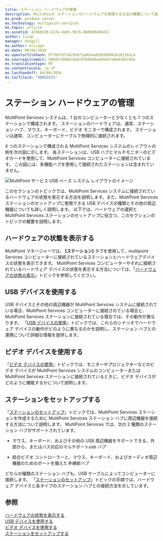 ```yaml
---
title: ステーション ハードウェアの管理
description: MultiPoint ステーションのハードウェアを管理する方法の概要について説明します。
ms.prod: windows-server
ms.technology: multipoint-services
ms.topic: article
ms.assetid: 429b8539-b17a-4e01-9576-860600466451
author: lizap
manager: dongill
ms.author: elizapo
ms.date: 08/04/2016
ms.openlocfilehash: 8ffb6fd714293471a0e9aa020390943b201261c4
ms.sourcegitcommit: b00d7c8968c4adc8f699dbee694afe6ed36bc9de
ms.translationtype: MT
ms.contentlocale: ja-JP
ms.lasthandoff: 04/08/2020
ms.locfileid: "80853525"
---
```

# <a name="manage-station-hardware"></a>ステーション ハードウェアの管理
MultiPoint Services システムは、1 台のコンピューターと少なくとも 1 つのステーションで構成されます。 ステーションのハードウェアは、通常、ステーション ハブ、マウス、キーボード、ビデオ モニターで構成されます。 ステーションは通常、コンピューターにケーブルで物理的に接続されます。  
  
4 つのステーションで構成される MultiPoint Services システムのレイアウトの例を次の図に示します。 各ステーションは、USB ハブとマルチモニターのビデオカードを使用して、MultiPoint Services コンピューターに接続されています。 この図には、多機能ハブを使用して接続されたステーションは含まれていません。  
   
![MultiPoint サービス USB ベース システム レイアウトのイメージ](./media/WMSMultiPointServerUSBSystemLayout.gif)  
  
このセクションのトピックでは、MultiPoint Services システムに接続されているハードウェアの状態を表示する方法を説明します。また、MultiPoint Services ステーションのセットアップに使用できる USB デバイスの種類とその他の周辺機器についても詳しく説明します。 以下では、ハードウェアの選択と MultiPoint Services ステーションのセットアップに役立つ、このセクションのトピックの概要を説明します。  
  
## <a name="view-hardware-status"></a>ハードウェアの状態を表示する  
MultiPoint マネージャーでは、 **[ステーション]** タブを使用して、multipoint Services コンピューターに接続されているステーションとハードウェアデバイスの状態を表示できます。 MultiPoint Services コンピューターやそれに接続されているハードウェア デバイスの状態を表示する方法については、「[ハードウェアの状態の表示](View-Hardware-Status.md)」トピックを参照してください。  
  
## <a name="work-with-usb-devices"></a>USB デバイスを使用する  
USB デバイスとその他の周辺機器が MultiPoint Services システムに接続されている場合、MultiPoint Services コンピューターに接続されている場合と、MultiPoint Services ステーションに接続されている場合では、その動作が異なります。 「[USB デバイスの使用](Work-with-USB-Devices.md)」トピックでは、これらのシナリオでハードウェア デバイスの動作がどのように異なるのかを説明し、ステーション ハブとの連携について詳細な情報を提供します。  
  
## <a name="work-with-video-devices"></a>ビデオ デバイスを使用する  
「[ビデオ デバイスの使用](Work-with-Video-Devices.md)」トピックでは、モニターやプロジェクターなどのビデオ デバイスが MultiPoint Services システムのコンピューターまたは MultiPoint Services ステーションに接続されているときに、ビデオ デバイスがどのように機能するかについて説明します。  
  
## <a name="set-up-a-station"></a>ステーションをセットアップする  
「[ステーションのセットアップ](Set-Up-a-Station.md)」トピックでは、MultiPoint Services ステーションを作成するために MultiPoint Services ステーション ハブに周辺機器を接続する方法について説明します。 MultiPoint Services では、次の 2 種類のステーション ハブがサポートされています。  
  
-   マウス、キーボード、およびその他の USB 周辺機器をサポートできる、外部から、またはバス対応のマルチポート*usb ハブ*  
  
-   統合ビデオ コントローラーと、マウス、キーボード、およびオーディオ周辺機器のためのポートを備えた*多機能ハブ*  
  
どちらの種類のステーション ハブも、USB ケーブルによってコンピューターに接続します。 「[ステーションのセットアップ](Set-Up-a-Station.md)」トピックの手順では、ハードウェア デバイスと各タイプのステーション ハブとの接続方法を示しています。  
  
## <a name="see-also"></a>参照  
[ハードウェアの状態を表示する](View-Hardware-Status.md)  
[USB デバイスを使用する](Work-with-USB-Devices.md)  
[ビデオ デバイスを使用する](Work-with-Video-Devices.md)  
[ステーションをセットアップする](Set-Up-a-Station.md)